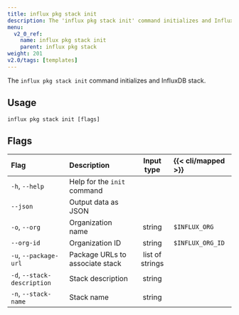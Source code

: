 ```yaml
---
title: influx pkg stack init
description: The 'influx pkg stack init' command initializes and InfluxDB stack.
menu:
  v2_0_ref:
    name: influx pkg stack init
    parent: influx pkg stack
weight: 201
v2.0/tags: [templates]
---
```


The `influx pkg stack init` command initializes and InfluxDB stack.

## Usage
```
influx pkg stack init [flags]
```

## Flags
| Flag                        | Description                     | Input type      | {{< cli/mapped >}} |
|:----                        |:-----------                     |:----------:     |:------------------ |
| `-h`, `--help`              | Help for the `init` command     |                 |                    |
| `--json`                    | Output data as JSON             |                 |                    |
| `-o`, `--org`               | Organization name               | string          | `$INFLUX_ORG`      |
| `--org-id`                  | Organization ID                 | string          | `$INFLUX_ORG_ID`   |
| `-u`, `--package-url`       | Package URLs to associate stack | list of strings |                    |
| `-d`, `--stack-description` | Stack description               | string          |                    |
| `-n`, `--stack-name`        | Stack name                      | string          |                    |
